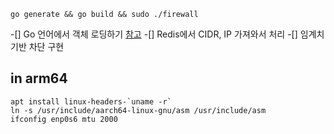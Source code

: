 ```
go generate && go build && sudo ./firewall
```

-[] Go 언어에서 객체 로딩하기 [참고](https://ebpf-go.dev/concepts/loader/)
-[] Redis에서 CIDR, IP 가져와서 처리
-[] 임계치 기반 차단 구현

## in arm64
```shell
apt install linux-headers-`uname -r`
ln -s /usr/include/aarch64-linux-gnu/asm /usr/include/asm
ifconfig enp0s6 mtu 2000 
```
